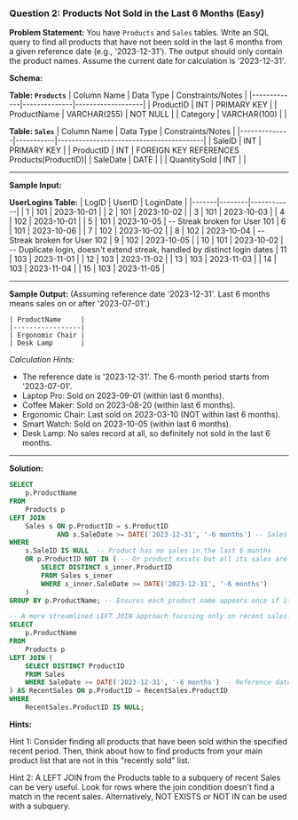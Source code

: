 ### Question 2: Products Not Sold in the Last 6 Months (Easy)


**Problem Statement:**
You have `Products` and `Sales` tables. Write an SQL query to find all products that have not been sold in the last 6 months from a given reference date (e.g., '2023-12-31'). The output should only contain the product names. Assume the current date for calculation is '2023-12-31'.

**Schema:**

**Table: `Products`**
| Column Name | Data Type    | Constraints/Notes |
|-------------|--------------|-------------------|
| ProductID   | INT          | PRIMARY KEY       |
| ProductName | VARCHAR(255) | NOT NULL          |
| Category    | VARCHAR(100) |                   |

**Table: `Sales`**
| Column Name  | Data Type | Constraints/Notes                       |
|--------------|-----------|-----------------------------------------|
| SaleID       | INT       | PRIMARY KEY                             |
| ProductID    | INT       | FOREIGN KEY REFERENCES Products(ProductID)|
| SaleDate     | DATE      |                                         |
| QuantitySold | INT       |                                         |

---

**Sample Input:**

**UserLogins Table:**
| LogID | UserID | LoginDate  |
|-------|--------|------------|
| 1     | 101    | 2023-10-01 |
| 2     | 101    | 2023-10-02 |
| 3     | 101    | 2023-10-03 |
| 4     | 102    | 2023-10-01 |
| 5     | 101    | 2023-10-05 | -- Streak broken for User 101
| 6     | 101    | 2023-10-06 |
| 7     | 102    | 2023-10-02 |
| 8     | 102    | 2023-10-04 | -- Streak broken for User 102
| 9     | 102    | 2023-10-05 |
| 10    | 101    | 2023-10-02 | -- Duplicate login, doesn't extend streak, handled by distinct login dates
| 11    | 103    | 2023-11-01 |
| 12    | 103    | 2023-11-02 |
| 13    | 103    | 2023-11-03 |
| 14    | 103    | 2023-11-04 |
| 15    | 103    | 2023-11-05 |


---


**Sample Output:**
(Assuming reference date '2023-12-31'. Last 6 months means sales on or after '2023-07-01'.)
```
| ProductName     |
|-----------------|
| Ergonomic Chair |
| Desk Lamp       |
```
*Calculation Hints:*
*   The reference date is '2023-12-31'. The 6-month period starts from '2023-07-01'.
*   Laptop Pro: Sold on 2023-09-01 (within last 6 months).
*   Coffee Maker: Sold on 2023-08-20 (within last 6 months).
*   Ergonomic Chair: Last sold on 2023-03-10 (NOT within last 6 months).
*   Smart Watch: Sold on 2023-10-05 (within last 6 months).
*   Desk Lamp: No sales record at all, so definitely not sold in the last 6 months.

---

**Solution:**

```sql
SELECT
    p.ProductName
FROM
    Products p
LEFT JOIN
    Sales s ON p.ProductID = s.ProductID
            AND s.SaleDate >= DATE('2023-12-31', '-6 months') -- Sales within the last 6 months
WHERE
    s.SaleID IS NULL  -- Product has no sales in the last 6 months
    OR p.ProductID NOT IN ( -- Or product exists but all its sales are older
        SELECT DISTINCT s_inner.ProductID
        FROM Sales s_inner
        WHERE s_inner.SaleDate >= DATE('2023-12-31', '-6 months')
    )
GROUP BY p.ProductName; -- Ensures each product name appears once if it had multiple old sales

-- A more streamlined LEFT JOIN approach focusing only on recent sales:
SELECT
    p.ProductName
FROM
    Products p
LEFT JOIN (
    SELECT DISTINCT ProductID
    FROM Sales
    WHERE SaleDate >= DATE('2023-12-31', '-6 months') -- Reference date for SQLite
) AS RecentSales ON p.ProductID = RecentSales.ProductID
WHERE
    RecentSales.ProductID IS NULL;

```

**Hints:**

Hint 1:
Consider finding all products that have been sold within the specified recent period. Then, think about how to find products from your main product list that are not in this "recently sold" list.

Hint 2:
A LEFT JOIN from the Products table to a subquery of recent Sales can be very useful. Look for rows where the join condition doesn't find a match in the recent sales. Alternatively, NOT EXISTS or NOT IN can be used with a subquery.


